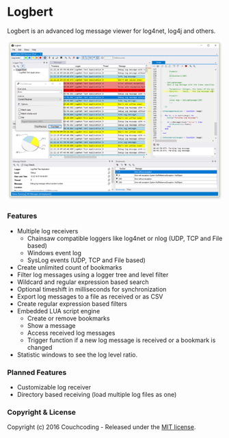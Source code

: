 # Logbert
Logbert is an advanced log message viewer for log4net, log4j and others.

![Logbert Screenshot](doc/screenshot.png "Logbert Screenshot")

### Features
* Multiple log receivers
  * Chainsaw compatible loggers like log4net or nlog (UDP, TCP and File based)
  * Windows event log
  * SysLog events (UDP, TCP and File based)
* Create unlimited count of bookmarks
* Filter log messages using a logger tree and level filter
* Wildcard and regular expression based search
* Optional timeshift in milliseconds for synchronization
* Export log messages to a file as received or as CSV
* Create regular expression based filters
* Embedded LUA script engine
  * Create or remove bookmarks
  * Show a message
  * Access received log messages
  * Trigger function if a new log message is received or a bookmark is changed
* Statistic windows to see the log level ratio.

### Planned Features
* Customizable log receiver
* Directory based receiving (load multiple log files as one)

### Copyright & License

Copyright (c) 2016 Couchcoding - Released under the [MIT license](LICENSE).
